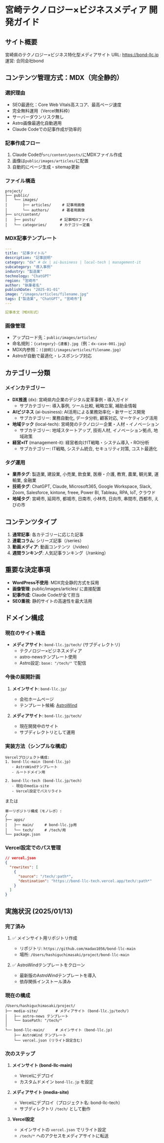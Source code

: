 # 宮崎テクノロジー×ビジネスメディア 開発ガイド

## サイト概要
宮崎県のテクノロジー×ビジネス特化型メディアサイト
URL: https://bond-llc.jp
運営: 合同会社bond

## コンテンツ管理方式：MDX（完全静的）

### 選択理由
- SEO最適化：Core Web Vitals高スコア、最高ページ速度
- 完全無料運用（Vercel無料枠）
- サーバーダウンリスク無し
- Astro画像最適化自動適用
- Claude Codeでの記事作成が効率的

### 記事作成フロー
1. Claude Codeが`src/content/posts/`にMDXファイル作成
2. 画像は`public/images/articles/`に配置
3. 自動的にページ生成・sitemap更新

### ファイル構造
```
project/
├── public/
│   └── images/
│       ├── articles/     # 記事用画像
│       └── authors/      # 著者用画像
├── src/content/
│   ├── posts/           # 記事MDXファイル
│   └── categories/      # カテゴリー定義
```

### MDX記事テンプレート
```yaml
---
title: "記事タイトル"
description: "記事説明"
category: "dx" # dx | ai-business | local-tech | management-it
subcategory: "導入事例"
industry: "製造業"
technology: "ChatGPT"
region: "宮崎市"
author: "執筆者名"
publishDate: "2025-01-01"
image: "/images/articles/filename.jpg"
tags: ["製造業", "ChatGPT", "宮崎市"]
---

記事本文（MDX形式）
```

### 画像管理
- アップロード先：`public/images/articles/`
- 命名規則：`{category}-{連番}.jpg`（例：`dx-case-001.jpg`）
- MDX内参照：`![説明](/images/articles/filename.jpg)`
- Astroが自動で最適化・レスポンシブ対応

## カテゴリー分類

### メインカテゴリー
- **DX推進** (dx): 宮崎県内企業のデジタル変革事例・導入ガイド
  - サブカテゴリー: 導入事例, ツール比較, 戦略立案, 補助金情報
- **AIビジネス** (ai-business): AI活用による業務効率化・新サービス開発
  - サブカテゴリー: 業務自動化, データ分析, 顧客対応, マーケティング活用
- **地域テック** (local-tech): 宮崎発のテクノロジー企業・人材・イノベーション
  - サブカテゴリー: 地域スタートアップ, 技術人材, イノベーション拠点, 地域政策
- **経営×IT** (management-it): 経営者向けIT戦略・システム導入・ROI分析
  - サブカテゴリー: IT戦略, システム統合, セキュリティ対策, コスト最適化

### タグ運用
- **業界タグ**: 製造業, 建設業, 小売業, 飲食業, 医療・介護, 教育, 農業, 観光業, 運輸業, 金融業
- **技術タグ**: ChatGPT, Claude, Microsoft365, Google Workspace, Slack, Zoom, Salesforce, kintone, freee, Power BI, Tableau, RPA, IoT, クラウド
- **地域タグ**: 宮崎市, 延岡市, 都城市, 日南市, 小林市, 日向市, 串間市, 西都市, えびの市

## コンテンツタイプ
1. **通常記事**: 各カテゴリーに応じた記事
2. **連載コラム**: シリーズ記事（/series）
3. **動画メディア**: 動画コンテンツ（/video）
4. **週間ランキング**: 人気記事ランキング（/ranking）

## 重要な決定事項
- **WordPress不使用**: MDX完全静的方式を採用
- **画像管理**: public/images/articles/ に直接配置
- **記事作成**: Claude Codeが全て担当
- **SEO重視**: 静的サイトの高速性を最大活用

## ドメイン構成

### 現在のサイト構造
- **メディアサイト**: `bond-llc.jp/tech/` (サブディレクトリ)
  - テクノロジー×ビジネスメディア
  - astro-newsテンプレート使用
  - Astro設定: `base: "/tech/"` で配信

### 今後の展開計画
1. **メインサイト**: `bond-llc.jp/` 
   - 会社ホームページ
   - テンプレート候補: [AstroWind](https://github.com/arthelokyo/astrowind)
   
2. **メディアサイト**: `bond-llc.jp/tech/`
   - 現在開発中のサイト
   - サブディレクトリとして運用

### 実装方法（シンプルな構成）
```
Vercelプロジェクト構成:
1. bond-llc-main (bond-llc.jp) 
   - AstroWindテンプレート
   - ルートドメイン用
   
2. bond-llc-tech (bond-llc.jp/tech)
   - 現在のmedia-site
   - Vercel設定でパスリライト
```

または

```
単一リポジトリ構成（モノレポ）:
/
├── apps/
│   ├── main/     # bond-llc.jp用
│   └── tech/     # /tech/用
└── package.json
```

### Vercel設定でのパス管理
```json
// vercel.json
{
  "rewrites": [
    {
      "source": "/tech/:path*",
      "destination": "https://bond-llc-tech.vercel.app/tech/:path*"
    }
  ]
}
```

## 実施状況 (2025/01/13)

### 完了済み
1. ✅ メインサイト用リポジトリ作成
   - リポジトリ: `https://github.com/madao1056/bond-llc-main`
   - 場所: `/Users/hashiguchimasaki/project/bond-llc-main`
   
2. ✅ AstroWindテンプレートをクローン
   - 最新版のAstroWindテンプレートを導入
   - 依存関係インストール済み

### 現在の構成
```
/Users/hashiguchimasaki/project/
├── media-site/        # メディアサイト (bond-llc.jp/tech/)
│   ├── astro-news テンプレート
│   └── basePath: "/tech/"
│
└── bond-llc-main/     # メインサイト (bond-llc.jp)
    ├── AstroWind テンプレート
    └── vercel.json (リライト設定含む)
```

### 次のステップ
1. **メインサイト (bond-llc-main)**
   - Vercelにデプロイ
   - カスタムドメイン `bond-llc.jp` を設定
   
2. **メディアサイト (media-site)**
   - Vercelにデプロイ（プロジェクト名: bond-llc-tech）
   - サブディレクトリ `/tech/` として動作

3. **Vercel設定**
   - メインサイトの `vercel.json` でリライト設定
   - `/tech/*` へのアクセスをメディアサイトに転送